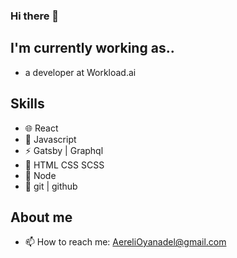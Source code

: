 ### Hi there 👋  

## I'm currently working as..
- a developer at Workload.ai

## Skills
-  🌐 React
- :wolf: Javascript
- :zap: Gatsby | Graphql 
- :art: HTML CSS SCSS
- :space_invader: Node
- :gem: git | github

## About me
- 📫 How to reach me: AereliOyanadel@gmail.com
